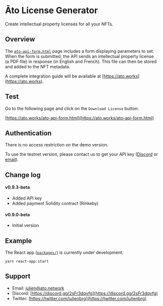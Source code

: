 # Āto License Generator

Create intellectual property licenses for all your NFTs. 

## Overview

The [`ato-api-form.html`](https://github.com/ATO-nft/api-client/blob/main/ato-api-form.html) page includes a form displaying parameters to set. When the form is submitted, the API sends an intellectual property license (a PDF file) in response (in English and French). This file can then be stored and added to the NFT metadata.

A complete integration guide will be available at [https://ato.works](https://ato.works).

## Test

Go to the following page and click on the `Download License` button:

[https://ato.works/ato-api-form.html](https://ato.works/ato-api-form.html)

## Authentication

There is no access restriction on the demo version.

To use the testnet version, please contact us to get your API key ([Discord](https://discord.gg/2sFr3dqvfg) or [email](mailto:julien@ato.network)).

## Change log

#### v0.9.3-beta

- Added API key
- Added payment Solidity contract (Rinkeby)

#### v0.9.0-beta 

- Initial version

## Example

The React app ([`packages/`](https://github.com/ATO-nft/api-client/tree/main/packages)) is currently under development.

```
yarn react-app:start
```

## Support

- Email: [julien@ato.network](mailto:julien@ato.network)
- Discord: [https://discord.gg/2sFr3dqvfg](https://discord.gg/2sFr3dqvfg)
- Twitter: [https://twitter.com/julienbrg](https://twitter.com/julienbrg)



